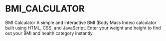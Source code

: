 # BMI_CALCULATOR
BMI Calculator A simple and interactive BMI (Body Mass Index) calculator built using HTML, CSS, and JavaScript. Enter your weight and height to find out your BMI and health category instantly.
